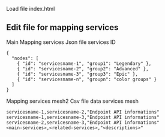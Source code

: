 Load file index.html

## Edit file for mapping services
Main Mapping services
Json file services ID
```data
{
  "nodes": [
    { "id": "servicesname-1", "group1": "Legendary" },
    { "id": "servicesname-2", "group2": "Advanced" },
    { "id": "servicesname-3", "group3": "Epic" },
    { "id": "servicesname-n", "groupn": "color groups" }
  ]
}
```
Mapping services mesh2
Csv file data services mesh
```data
servicesname-1,servicesname-2,"Endpoint API informations"
servicesname-1,servicesname-3,"Endpoint API informations"
servicesname-2,servicesname-3,"Endpoint API informations"
<main-services>,<related-services>,"<descriptions>"
```
